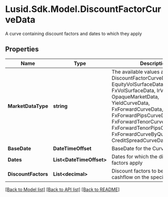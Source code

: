 # Lusid.Sdk.Model.DiscountFactorCurveData
A curve containing discount factors and dates to which they apply

## Properties

Name | Type | Description | Notes
------------ | ------------- | ------------- | -------------
**MarketDataType** | **string** | The available values are: DiscountFactorCurveData, EquityVolSurfaceData, FxVolSurfaceData, IrVolCubeData, OpaqueMarketData, YieldCurveData, FxForwardCurveData, FxForwardPipsCurveData, FxForwardTenorCurveData, FxForwardTenorPipsCurveData, FxForwardCurveByQuoteReference, CreditSpreadCurveData | 
**BaseDate** | **DateTimeOffset** | BaseDate for the Curve | 
**Dates** | **List&lt;DateTimeOffset&gt;** | Dates for which the discount factors apply | 
**DiscountFactors** | **List&lt;decimal&gt;** | Discount factors to be applied to cashflow on the specified dates | 

[[Back to Model list]](../README.md#documentation-for-models) [[Back to API list]](../README.md#documentation-for-api-endpoints) [[Back to README]](../README.md)

